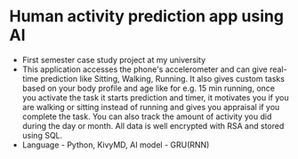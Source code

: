 # Human activity prediction app using AI

- First semester case study project at my university
- This application accesses the phone's accelerometer and can give real-time prediction like Sitting, Walking, Running. It also gives custom tasks based on your body profile and age like for e.g. 15 min running, once you activate the task it starts prediction and timer, it motivates you if you are walking or sitting instead of running and gives you appraisal if you complete the task. You can also track the amount of activity you did during the day or month. All data is well encrypted with RSA and stored using SQL.
- Language - Python, KivyMD, AI model - GRU(RNN)
